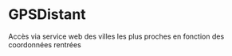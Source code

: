 # GPSDistant
 Accès via service web des villes les plus proches en fonction des coordonnées rentrées
